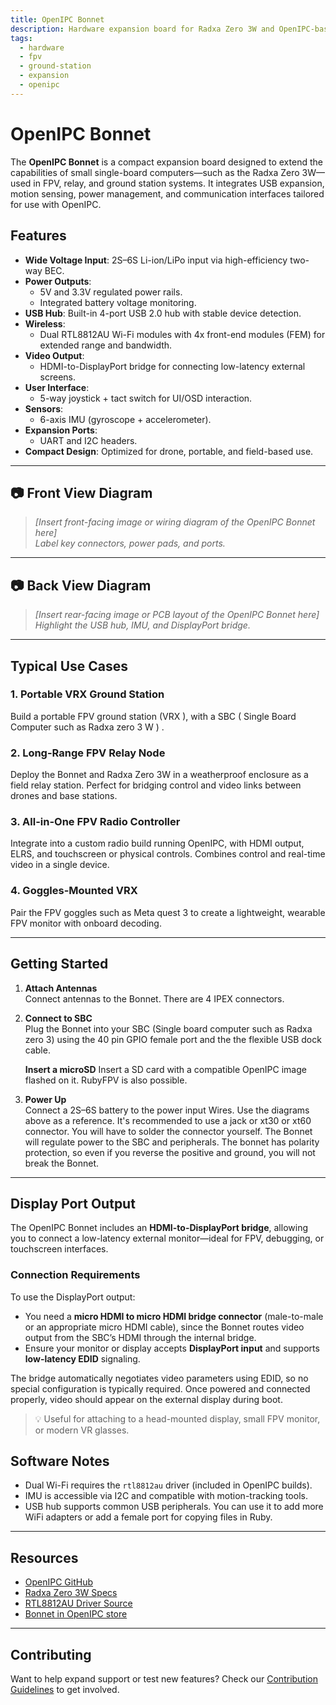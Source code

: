 ```yaml
---
title: OpenIPC Bonnet
description: Hardware expansion board for Radxa Zero 3W and OpenIPC-based FPV systems.
tags:
  - hardware
  - fpv
  - ground-station
  - expansion
  - openipc
---
```


# OpenIPC Bonnet

The **OpenIPC Bonnet** is a compact expansion board designed to extend the capabilities of small single-board computers—such as the Radxa Zero 3W—used in FPV, relay, and ground station systems. It integrates USB expansion, motion sensing, power management, and communication interfaces tailored for use with OpenIPC.

## Features

- **Wide Voltage Input**: 2S–6S Li-ion/LiPo input via high-efficiency two-way BEC.
- **Power Outputs**:
  - 5V and 3.3V regulated power rails.
  - Integrated battery voltage monitoring.
- **USB Hub**: Built-in 4-port USB 2.0 hub with stable device detection.
- **Wireless**:
  - Dual RTL8812AU Wi-Fi modules with 4x front-end modules (FEM) for extended range and bandwidth.
- **Video Output**:
  - HDMI-to-DisplayPort bridge for connecting low-latency external screens.
- **User Interface**:
  - 5-way joystick + tact switch for UI/OSD interaction.
- **Sensors**:
  - 6-axis IMU (gyroscope + accelerometer).
- **Expansion Ports**:
  - UART and I2C headers.
- **Compact Design**: Optimized for drone, portable, and field-based use.

---

## 📷 Front View Diagram

> _[Insert front-facing image or wiring diagram of the OpenIPC Bonnet here]_  
> _Label key connectors, power pads, and ports._

---

## 📷 Back View Diagram

> _[Insert rear-facing image or PCB layout of the OpenIPC Bonnet here]_  
> _Highlight the USB hub, IMU, and DisplayPort bridge._

---

## Typical Use Cases

### 1. **Portable VRX Ground Station**

Build a portable FPV ground station (VRX ), with a SBC ( Single Board Computer such as Radxa zero 3 W ) .

### 2. **Long-Range FPV Relay Node**

Deploy the Bonnet and Radxa Zero 3W in a weatherproof enclosure as a field relay station. Perfect for bridging control and video links between drones and base stations.

### 3. **All-in-One FPV Radio Controller**

Integrate into a custom radio build running OpenIPC, with HDMI output, ELRS, and touchscreen or physical controls. Combines control and real-time video in a single device.

### 4. **Goggles-Mounted VRX**

Pair the FPV goggles such as Meta quest 3 to create a lightweight, wearable FPV monitor with onboard decoding.



---

## Getting Started

1. **Attach Antennas**  
   Connect antennas to the Bonnet. There are 4 IPEX connectors.

2. **Connect to SBC**  
   Plug the Bonnet into your SBC (Single board computer such as Radxa zero 3) using the 40 pin GPIO female port and the the flexible USB dock cable.

   **Insert a microSD**
    Insert a SD card with a compatible OpenIPC image flashed on it. RubyFPV is also possible.

4. **Power Up**  
   Connect a 2S–6S battery to the power input Wires. Use the diagrams above as a reference. It's recommended to use a jack or xt30 or xt60 connector. You will have to solder the connector yourself.
   The Bonnet will regulate power to the SBC and peripherals. The bonnet has polarity protection, so even if you reverse the positive and ground, you will not break the Bonnet.

---

## Display Port Output

The OpenIPC Bonnet includes an **HDMI-to-DisplayPort bridge**, allowing you to connect a low-latency external monitor—ideal for FPV, debugging, or touchscreen interfaces.

### Connection Requirements

To use the DisplayPort output:

- You need a **micro HDMI to micro HDMI bridge connector** (male-to-male or an appropriate micro HDMI cable), since the Bonnet routes video output from the SBC’s HDMI through the internal bridge.
- Ensure your monitor or display accepts **DisplayPort input** and supports **low-latency EDID** signaling.

The bridge automatically negotiates video parameters using EDID, so no special configuration is typically required. Once powered and connected properly, video should appear on the external display during boot.

> 💡 Useful for attaching to a head-mounted display, small FPV monitor, or modern VR glasses.


## Software Notes

- Dual Wi-Fi requires the `rtl8812au` driver (included in OpenIPC builds).
- IMU is accessible via I2C and compatible with motion-tracking tools.
- USB hub supports common USB peripherals. You can use it to add more WiFi adapters or add a female port for copying files in Ruby.

---

## Resources

- [OpenIPC GitHub](https://github.com/OpenIPC)
- [Radxa Zero 3W Specs](https://wiki.radxa.com/Zero3W)
- [RTL8812AU Driver Source](https://github.com/aircrack-ng/rtl8812au)
- [Bonnet in OpenIPC store](https://store.openipc.org/)
---

## Contributing

Want to help expand support or test new features? Check our [Contribution Guidelines](https://docs.openipc.org/development/contribution-guidelines/) to get involved.

